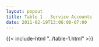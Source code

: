 ```yaml
---
layout: popout
title: Table 1 - Service Accounts
date: 2011-02-19T13:06:00-07:00
---
```


{{< include-html "../table-1.html" >}}
